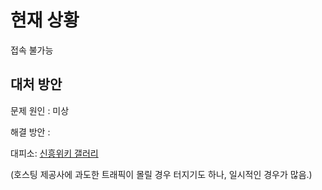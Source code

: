 # 현재 상황
접속 불가능

## 대처 방안
문제 원인 : 미상

해결 방안 :

대피소: [신흥위키 갤러리](https://m.dcinside.com/board/sinheungwiki)

(호스팅 제공사에 과도한 트래픽이 몰릴 경우 터지기도 하나, 일시적인 경우가 많음.)
